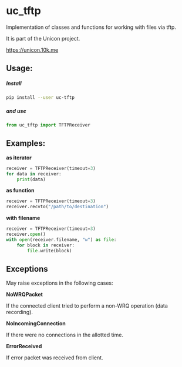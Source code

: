 # uc_tftp  
Implementation of classes and functions for working with files via tftp.  

It is part of the Unicon project.

https://unicon.10k.me

## Usage:

##### Install
```sh
pip install --user uc-tftp
```
##### and use

```python
from uc_tftp import TFTPReceiver
```

## Examples:  
**as iterator**  

```python
receiver = TFTPReceiver(timeout=3)  
for data in receiver:  
	print(data)  
```

**as function**  

```python
receiver = TFTPReceiver(timeout=3)  
receiver.recvto("/path/to/destination")  
```

**with filename**

```python
receiver = TFTPReceiver(timeout=3)  
receiver.open()  
with open(receiver.filename, "w") as file:  
    for block in receiver:  
        file.write(block)  
```

## Exceptions  
May raise exceptions in the following cases:  

**NoWRQPacket**  

If the connected client tried to perform a non-WRQ operation (data recording).  

**NoIncomingConnection**  

If there were no connections in the allotted time.  

**ErrorReceived**  

If error packet was received from client.  
